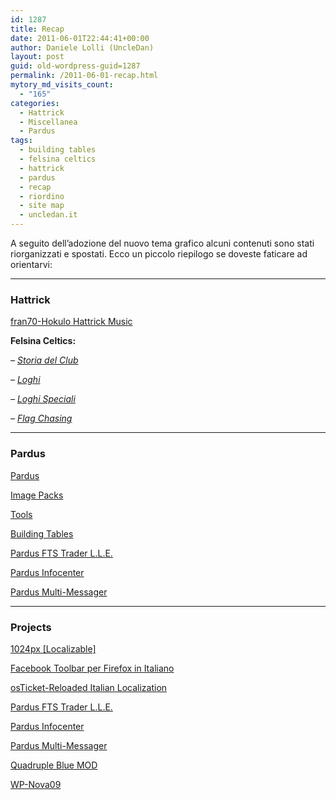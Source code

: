 ```yaml
---
id: 1287
title: Recap
date: 2011-06-01T22:44:41+00:00
author: Daniele Lolli (UncleDan)
layout: post
guid: old-wordpress-guid=1287
permalink: /2011-06-01-recap.html
mytory_md_visits_count:
  - "165"
categories:
  - Hattrick
  - Miscellanea
  - Pardus
tags:
  - building tables
  - felsina celtics
  - hattrick
  - pardus
  - recap
  - riordino
  - site map
  - uncledan.it
---
```

A seguito dell&#8217;adozione del nuovo tema grafico alcuni contenuti sono stati riorganizzati e spostati. Ecco un piccolo riepilogo se doveste faticare ad orientarvi:

* * *

### Hattrick

[fran70-Hokulo Hattrick Music](/frank70-hattrick-music/ "frank70-Hokulo Hattrick Music")

**Felsina Celtics:**
  
_&#8211; [Storia del Club](/2007-10-04-hattrick-storia-del-club.html "Storia del Club")_
  
_&#8211; [Loghi](/2007-10-01-hattrick-felsina-celtics-loghi.html "Loghi")_
  
_&#8211; [Loghi Speciali](/2009-03-30-hattrick-felsina-celtics-loghi-speciali.html "Loghi Speciali")_
  
_&#8211; [Flag Chasing](/2007-10-13-hattrick-flag-chasing-2.html "Flag Chasing")_

* * *

### Pardus

[Pardus](/2008-06-30-pardus.html "Pardus")

[Image Packs](/2008-06-30-pardus-image-packs.html "Pardus - Image Packs")

[Tools](/2009-04-04-pardus-tools.html "Pardus - Tools")

[Building Tables](/2010-08-19-pardus-building-tables.html "Pardus - Building Tables")

[Pardus FTS Trader L.L.E.](/progetti/vecchi-progetti/pardus-ftstrader-lle/ "Pardus FTS Trader L.L.E.")

[Pardus Infocenter](/progetti/vecchi-progetti/pardus-infocenter/ "Pardus Infocenter")

[Pardus Multi-Messager](/progetti/vecchi-progetti/pardus-multi-messager/ "Pardus Multi-Messager")

* * *

### Projects

[1024px [Localizable]](/progetti/vecchi-progetti/1024px-localizable/ "1024px [Localizable]")

[Facebook Toolbar per Firefox in Italiano](/progetti/vecchi-progetti/facebook-toolbar-per-firefox-in-italiano/ "Facebook Toolbar per Firefox in Italiano")

[osTicket-Reloaded Italian Localization](/progetti/vecchi-progetti/osticket-reloaded-italian-localization/ "osTicket-Reloaded Italian Localization")

[Pardus FTS Trader L.L.E.](/progetti/vecchi-progetti/pardus-ftstrader-lle/ "Pardus FTS Trader L.L.E.")

[Pardus Infocenter](/progetti/vecchi-progetti/pardus-infocenter/ "Pardus Infocenter")

[Pardus Multi-Messager](/progetti/vecchi-progetti/pardus-multi-messager/ "Pardus Multi-Messager")

[Quadruple Blue MOD](/progetti/vecchi-progetti/quadruple-blue-mod/ "Quadruple Blue MOD")

[WP-Nova09](/progetti/vecchi-progetti/wp-nova09/ "WP-Nova09")